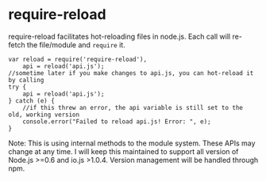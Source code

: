 # require-reload #

require-reload facilitates hot-reloading files in node.js. Each call will re-fetch the file/module and `require` it.

```JS
var reload = require('require-reload'),
    api = reload('api.js');
//sometime later if you make changes to api.js, you can hot-reload it by calling
try {
    api = reload('api.js');
} catch (e) {
    //if this threw an error, the api variable is still set to the old, working version
    console.error("Failed to reload api.js! Error: ", e);
}
```

Note: This is using internal methods to the module system. These APIs may change at any time. I will keep this
maintained to support all version of Node.js >=0.6 and io.js >1.0.4. Version management will be handled through npm.
